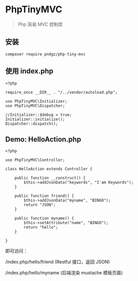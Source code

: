 # PhpTinyMVC

> Php 简易 MVC 控制库

## 安装

    composer require pndgz/php-tiny-mvc
    
    
## 使用 index.php

    <?php
    
    require_once __DIR__ . "/../vendor/autoload.php";
    
    use PhpTinyMVC\Initializer;
    use PhpTinyMVC\Dispatcher;
    
    //Initializer::$debug = true;
    Initializer::initialize();
    Dispatcher::dispatch();
    
## Demo: HelloAction.php

    <?php
    
    use PhpTinyMVC\Controller;
    
    class HelloAction extends Controller {
    
        public function __construct() {
            $this->addJsonData("keywords", "I'am Keywords");
        }
    
        public function friend() {
            $this->addJsonData("myname", "BINGO");
            return "JSON";
        }
    
        public function myname() {
            $this->setAttribute("name", "BINGO");
            return "hello";
        }
    
    }

即可访问：

/index.php/hello/friend (Restful 接口，返回 JSON)

/index.php/hello/myname (后端渲染 mustache 模板页面)
    
    


